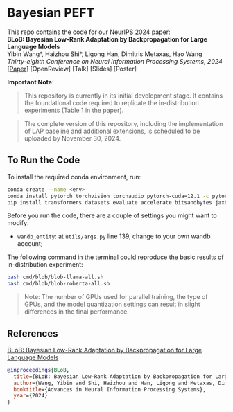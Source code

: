 # Bayesian PEFT
This repo contains the code for our NeurIPS 2024 paper:<br>
**BLoB: Bayesian Low-Rank Adaptation by Backpropagation for Large Language Models**<br>
Yibin Wang\*, Haizhou Shi\*, Ligong Han, Dimitris Metaxas, Hao Wang<br>
*Thirty-eighth Conference on Neural Information Processing Systems, 2024*<br>
[[Paper](https://arxiv.org/abs/2406.11675)] [OpenReview] [Talk] [Slides] [Poster]

**Important Note**: 
> This repository is currently in its initial development stage. It contains the foundational code required to replicate the in-distribution experiments (Table 1 in the paper).

> The complete version of this repository, including the implementation of LAP baseline and additional extensions, is scheduled to be uploaded by November 30, 2024.

## To Run the Code
To install the required conda environment, run:
```sh
conda create --name <env>
conda install pytorch torchvision torchaudio pytorch-cuda=12.1 -c pytorch -c nvidia
pip install transformers datasets evaluate accelerate bitsandbytes jaxtyping torchmetrics setproctitle ipdb peft wandb nltk scikit-learn
```  

Before you run the code, there are a couple of settings you might want to modify: 
- `wandb_entity`: at `utils/args.py` line 139, change to your own wandb account;

The following command in the terminal could reproduce the basic results of in-distribution experiment: 
```sh
bash cmd/blob/blob-llama-all.sh
bash cmd/blob/blob-roberta-all.sh
```

> Note: The number of GPUs used for parallel training, the type of GPUs, and the model quantization settings can result in slight differences in the final performance.

## References
[BLoB: Bayesian Low-Rank Adaptation by Backpropagation for Large Language Models](https://arxiv.org/abs/2406.11675)
```bib
@inproceedings{BLoB,
  title={BLoB: Bayesian Low-Rank Adaptation by Backpropagation for Large Language Models},
  author={Wang, Yibin and Shi, Haizhou and Han, Ligong and Metaxas, Dimitris and Wang, Hao},
  booktitle={Advances in Neural Information Processing Systems},
  year={2024}
}
```